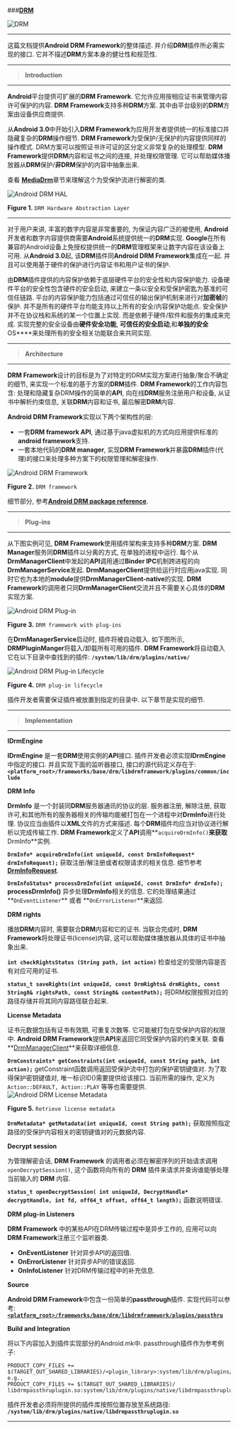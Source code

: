 ###[**DRM**](http://source.android.com/devices/tv/index.html)

![DRM](http://source.android.com/devices/images/ape_fwk_hal_drm.png)

-----
这篇文档提供**Android DRM Framework**的整体描述. 并介绍**DRM**插件所必需实现的接口. 它并不描述**DRM**方案本身的健壮性和规范性.

-----
> **Introduction**

-----
**Android**平台提供可扩展的**DRM Framework**. 它允许应用按相应证书来管理内容许可保护的内容. **DRM Framework**支持多种**DRM**方案. 其中由平台级别的**DRM**方案由设备供应商提供. 

从**Android 3.0**中开始引入**DRM Framework**为应用开发者提供统一的标准接口并隐藏复杂的**DRM**操作细节. **DRM Framework**为受保护/无保护的内容提供同样的操作模式. DRM方案可以按照证书许可证的区分定义非常复杂的处理模型. **DRM Framework**提供**DRM**内容和证书之间的连接, 并处理权限管理. 它可以帮助媒体播放器从**DRM**保护/**非DRM**保护的内容中抽象出来. 

查看 [**MediaDrm**](https://developer.android.com/reference/android/media/MediaDrm.html)章节来理解这个为受保护流进行解密的类. 

![Android DRM HAL](http://source.android.com/devices/images/ape_fwk_drm.png)

**Figure 1.** `DRM Hardware Abstraction Layer`

-----
对于用户来讲, 丰富的数字内容是非常重要的, 为保证内容广泛的被使用, **Android**开发者和数字内容提供商需要**Android**系统提供统一的**DRM**实现. **Google**在所有兼容的Android设备上免授权提供统一的**DRM**管理框架来让数字内容在该设备上可用. 从**Android 3.0**起, 该**DRM**插件同**Android DRM Framework**集成在一起. 并且可以使用基于硬件的保护进行内容证书和用户证书的保护. 

由**DRM**插件提供的内容保护依赖于底层硬件平台的安全性和内容保护能力. 设备硬件平台的安全性包含硬件的安全启动, 来建立一条以安全和受保护密匙为基准的可信任链路. 平台的内容保护能力包括通过可信任的输出保护机制来进行对**加密帧**的保护. 并不是所有的硬件平台均能支持以上所有的安全/内容保护功能点. 安全保护并不在协议栈和系统的某一个位置上实现. 而是依赖于硬件/软件和服务的集成来完成. 实现完整的安全设备由**硬件安全功能**, **可信任的安全启动**,和**单独的安全**OS****来处理所有的安全相关功能联合来共同实现. 

-----
> **Architecture**

-----
**DRM Framework**设计的目标是为了对特定的DRM实现方案进行抽象/聚合不确定的细节, 来实现一个标准的基于方案的**DRM**插件. **DRM Framework**的工作内容包含: 处理和隐藏复杂DRM操作的简单的**API**, 向在线**DRM**服务注册用户和设备, 从证书中解析约束信息, 关联**DRM**内容和证书, 最后解密**DRM**内容.

**Android DRM Framework**实现以下两个架构性的层:
 
 - 一套**DRM framework API**, 通过基于java虚拟机的方式向应用提供标准的**android framework**支持.
 - 一套本地代码的**DRM manager**, 实现**DRM Framework**并暴露**DRM**插件(代理)的接口来处理多种方案下的权限管理和解密操作.

![Android DRM Framework](http://source.android.com/devices/images/ape_fwk_drm_2.png)

**Figure 2.** `DRM framework`

细节部分, 参考[**Android DRM package reference**](http://developer.android.com/reference/android/drm/package-summary.html).

-----
> **Plug-ins**

-----
从下图实例可见, **DRM Framework**使用插件架构来支持多种**DRM**方案. **DRM Manager**服务同**DRM**插件以分离的方式, 在单独的进程中运行. 每个从**DrmManagerClient**中发起的**API**调用通过**Binder IPC**机制跨进程的向**DrmManagerService**发起. **DrmManagerClient**提供给运行时应用java实现. 同时它也为本地的**module**提供**DrmManagerClient-native**的实现. **DRM Framework**的调用者只同**DrmManagerClient**交流并且不需要关心具体的**DRM**实现方案.

![Android DRM Plug-in](http://source.android.com/devices/images/ape_fwk_drm_plugins.png)

**Figure 3.** `DRM framework with plug-ins`

在**DrmManagerService**启动时, 插件将被自动载入. 如下图所示, **DRMPluginManger**将载入/卸载所有可用的插件. **DRM Framework**将自动载入它在以下目录中查找到的插件:
**`/system/lib/drm/plugins/native/`**

![Android DRM Plug-in Lifecycle](http://source.android.com/devices/images/ape_fwk_drm_plugins_life.png)

**Figure 4.** `DRM plug-in lifecycle`

插件开发者需要保证插件被放置到指定的目录中. 以下章节是实现的细节.

-----
> **Implementation**

-----
**IDrmEngine**

**IDrmEngine** 是一套**DRM**使用实例的**API**接口. 插件开发者必须实现**IDrmEngine**中指定的接口. 并且实现下面的监听器接口, 接口的源代码定义存在于:
**`<platform_root>/frameworks/base/drm/libdrmframework/plugins/common/include`**


**DRM Info**

**DrmInfo** 是一个封装同**DRM**服务器通讯的协议的层. 服务器注册, 解除注册, 获取许可,和其他所有的服务器相关的传输均能被打包在一个进程中对**DrmInfo**进行处理. 协议应当由插件以**XML**文件的方式来描述. 每个**DRM**插件均应当对协议进行解析以完成传输工作. **DRM Framework**定义了**API**调用**`acquireDrmInfo()`**来获取**DrmInfo**实例. 

**`DrmInfo* acquireDrmInfo(int uniqueId, const DrmInfoRequest* drmInfoRequest);`**
获取注册/解注册或者权限请求的相关信息. 细节参考[**DrmInfoRequest**](http://developer.android.com/reference/android/drm/DrmInfoRequest.html).

**`DrmInfoStatus* processDrmInfo(int uniqueId, const DrmInfo* drmInfo);`**
**processDrmInfo()** 异步处理**DrmInfo**相关的信息. 它的处理结果通过**`OnEventListener`** 或者 **`OnErrorListener`**来返回.


**DRM rights**

播放**DRM**内容时, 需要联合**DRM**内容和它的证书. 当联合完成时, **DRM Framework**将处理证书(license)内容, 这可以帮助媒体播放器从具体的证书中抽象出来. 

**`int checkRightsStatus (String path, int action)`**
检查给定的受限内容是否有对应可用的证书.

**`status_t saveRights(int uniqueId, const DrmRights& drmRights, const String8& rightsPath, const String8& contentPath);`**
将DRM权限按照对应的路径存储并将其同内容路径联合起来.


**License Metadata**

证书元数据包括有证书有效期, 可重复次数等. 它可能被打包在受保护内容的权限中. **Android DRM Framework**提供**API**来返回它同受保护内容的约束关联. 查看**[DrmManagerClient](http://developer.android.com/reference/android/drm/DrmManagerClient.html)**来获取详细信息. 

**`DrmConstraints* getConstraints(int uniqueId, const String path, int action);`**
getConstraint函数调用返回受保护流中打包的保护密钥键值对. 为了取得保护密钥键值对, 唯一标识ID()需要提供给该接口. 当前所需的操作, 定义为`Action::DEFAULT, Action::PLAY` 等等也需要提供.
![Android DRM License Metadata](http://source.android.com/devices/images/ape_fwk_drm_retrieve_license.png)

**Figure 5.** `Retrieve license metadata`

**`DrmMetadata* getMetadata(int uniqueId, const String path);`**
获取按照指定路径的受保护内容相关的密钥键值对的元数据内容.


**Decrypt session**

为管理解密会话, **DRM Framework** 的调用者必须在解密序列的开始请求调用`openDecryptSession()`, 这个函数将向所有的 **DRM** 插件来请求并查询谁能够处理当前输入的 **DRM** 内容.

**`status_t openDecryptSession( int uniqueId, DecryptHandle* decryptHandle, int fd, off64_t offset, off64_t length);`**
函数说明错误.


**DRM plug-in Listeners**

**DRM Framework** 中的某些API在DRM传输过程中是异步工作的, 应用可以向**DRM Framework**注册三个监听器类.

 - **OnEventListener** 针对异步API的返回值.
 - **OnErrorListener** 针对异步API的错误返回.
 - **OnInfoListener** 针对DRM传输过程中的补充信息.


**Source**

**Android DRM Framework**中包含一份简单的**passthrough**插件. 实现代码可以参考:
[**`<platform_root>/frameworks/base/drm/libdrmframework/plugins/passthru`**](https://android.googlesource.com/platform/frameworks/av/+/master/drm/libdrmframework/plugins/passthru/)


**Build and Integration**

将以下内容加入到插件实现部分的Android.mk中. passthrough插件作为参考例子:

    PRODUCT_COPY_FILES += $(TARGET_OUT_SHARED_LIBRARIES)/<plugin_library>:system/lib/drm/plugins/native/<plugin_library> e.g.,
    PRODUCT_COPY_FILES += $(TARGET_OUT_SHARED_LIBRARIES)/ libdrmpassthruplugin.so:system/lib/drm/plugins/native/libdrmpassthruplugin.so

插件开发者必须将所提供的插件库按照位置存放至系统路径:
**`/system/lib/drm/plugins/native/libdrmpassthruplugin.so`**

-----
